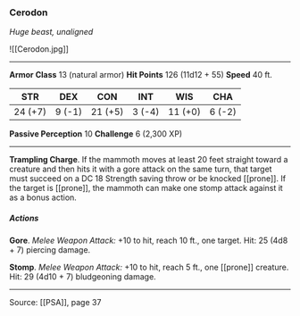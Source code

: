 ### Cerodon
_Huge beast, unaligned_

![[Cerodon.jpg]]




---

**Armor Class** 13 (natural armor)
**Hit Points** 126 (11d12 + 55)
**Speed** 40 ft.

| STR     | DEX     | CON     | INT     | WIS     | CHA     |
|---------|---------|---------|---------|---------|---------|
| 24 (+7) | 9 (-1) | 21 (+5) | 3 (-4) | 11 (+0) | 6 (-2) |

**Passive Perception** 10
**Challenge** 6 (2,300 XP)

---

**Trampling Charge**. If the mammoth moves at least 20 feet straight toward a creature and then hits it with a gore attack on the same turn, that target must succeed on a DC 18 Strength saving throw or be knocked [[prone]]. If the target is [[prone]], the mammoth can make one stomp attack against it as a bonus action.

##### Actions
**Gore**. _Melee Weapon Attack:_ +10 to hit, reach 10 ft., one target. Hit: 25 (4d8 + 7) piercing damage.

**Stomp**. _Melee Weapon Attack:_ +10 to hit, reach 5 ft., one [[prone]] creature. Hit: 29 (4d10 + 7) bludgeoning damage.


---

Source: [[PSA]], page 37